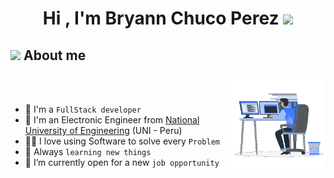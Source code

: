 <h1 align="center"><b>Hi , I'm Bryann Chuco Perez </b><img src="https://media.giphy.com/media/hvRJCLFzcasrR4ia7z/giphy.gif" width="35"></h1>

## <img src = "https://i.pinimg.com/originals/3f/7e/4e/3f7e4eff7c96e9fe4b8b4b1ff3f7bdb5.gif" width = 6.5%> About me

<img align="right" src="https://github.com/BMchucoperez/BMchucoperez/blob/main/Perfil/Right_Side.gif?raw=true" width=30%>

<br><br>
- 💼 I'm a `FullStack developer`
- 🏫 I'm an Electronic Engineer from [National University of Engineering](https://www.uni.edu.pe/) (UNI - Peru)
- 👨‍💻 I love using Software to solve every `Problem`
- 📖 Always `learning new things`
- 📌 I’m currently open for a new `job opportunity`
<br>
